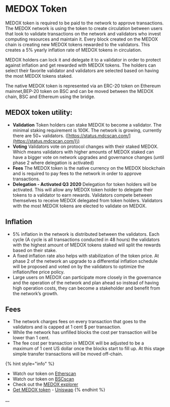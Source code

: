 # MEDOX Token

MEDOX token is required to be paid to the network to approve transactions. The MEDOX network is using the token to create circulation between users that look to validate transactions on the network and validators who invest computing resources and maintain it. Every block created on the MEDOX chain is creating new MEDOX tokens rewarded to the validators. This creates a 5% yearly inflation rate of MEDOX tokens in circulation.

MEDOX holders can lock it and delegate it to a validator in order to protect against inflation and get rewarded with MEDOX tokens. The holders can select their favorite validator and validators are selected based on having the most MEDOX tokens staked.

The native MEDOX token is represented via an ERC-20 token on Ethereum mainnet,BEP-20 token on BSC and can be moved between the MEDOX chain, BSC and Ethereum using the bridge.

## MEDOX token utility:

* **Validation** Token holders can stake MEDOX to become a validator. The minimal staking requirement is 100K. The network is growing, currently there are 50+ validators. \([https://status.mdcscan.com/](https://status.mdcscan.com/)\)
* **Voting** Validators vote on protocol changes with their staked MEDOX. Which means validators with higher amounts of MEDOX staked can have a bigger vote on network upgrades and governance changes \(until phase 2 where delegation is activated\)
* **Fees** The MEDOX token is the native currency on the MEDOX blockchain and is required to pay fees to the network in order to approve transactions.
* **Delegation - Activated Q3 2020** Delegation for token holders will be activated. This will allow any MEDOX token holder to delegate their tokens to a validator to earn rewards. Validators compete between themselves to receive MEDOX delegated from token holders. Validators with the most MEDOX tokens are elected to validate on MEDOX.

## **Inflation**

* 5% inflation in the network is distributed between the validators. Each cycle \(A cycle is all transactions conducted in 48 hours\) the validators with the highest amount of MEDOX tokens staked will split the rewards based on their stake.
* A fixed inflation rate also helps with stabilization of the token price. At phase 2 of the network an upgrade to a differential inflation schedule will be proposed and voted on by the validators to optimize the inflation/fee price policy. 
* Large users on MEDOX can participate more closely in the governance and the operation of the network and plan ahead so instead of having high operation costs, they can become a stakeholder and benefit from the network’s growth. 

## **Fees**

* The network charges fees on every transaction that goes to the validators and is capped at 1 cent $ per transaction.
* While the network has unfilled blocks the cost per transaction will be lower than 1 cent. 
* The fee cost per transaction in MEDOX will be adjusted to be a maximum of 1 cent US dollar once the blocks start to fill up. At this stage simple transfer transactions will be moved off-chain.

{% hint style="info" %}
* Watch our token on [Etherscan](https://etherscan.io/token/0x970b9bb2c0444f5e81e9d0efb84c8ccdcdcaf84d)
* Watch our token on [BSCscan](https://bscscan.com/token/0x5857c96dae9cf8511b08cb07f85753c472d36ea3)
* Check out the [MEDOX explorer](https://mdcscan.com/)
* [Get MEDOX token](https://uniswap.exchange/swap/0x970B9bB2C0444F5E81e9d0eFb84C8ccdcdcAf84d) - [Uniswap](https://uniswap.exchange/swap?outputCurrency=0x970B9bB2C0444F5E81e9d0eFb84C8ccdcdcAf84d)
{% endhint %}

\_\_

